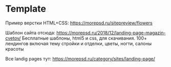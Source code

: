 # Template

Пример верстки HTML+CSS: https://morepsd.ru/sitepreview/flowers

Шаблон сайта отсюда: https://morepsd.ru/2018/12/landing-page-magazin-cvetov/
Бесплатные шаблоны, html5 и css, для скачивания. 100+ лендингов включая тему стройки и отделки, цветы, ногти, салоны красоты

Все landig pages тут:
https://morepsd.ru/category/sites/landing-page/
